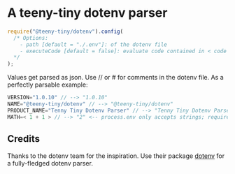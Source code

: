 # A teeny-tiny dotenv parser

```js
require("@teeny-tiny/dotenv").config(
  /* Options:
    - path [default = "./.env"]: of the dotenv file
    - executeCode [default = false]: evaluate code contained in < code > brackets; do NOT activate unless necessary
  */
);
```


Values get parsed as json. Use // or # for comments in the dotenv file. As a perfectly parsable example:

```js
VERSION="1.0.10" // --> "1.0.10"
NAME="@teeny-tiny/dotenv" // --> "@teeny-tiny/dotenv"
PRODUCT_NAME="Tenny Tiny Dotenv Parser" // --> "Tenny Tiny Dotenv Parser"
MATH=< 1 + 1 > // --> "2" <-- process.env only accepts strings; requires activated "executeCode" option
```

## Credits
Thanks to the dotenv team for the inspiration. Use their package [dotenv](https://npmjs.com/package/dotenv) for a fully-fledged dotenv parser.
